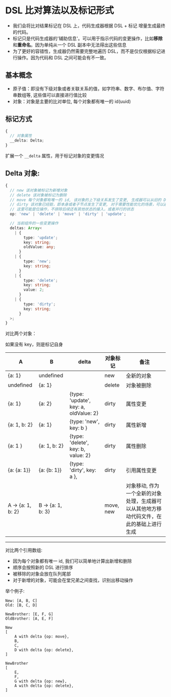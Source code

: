 # DSL 比对算法以及标记形式

- 我们会将比对结果标记在 DSL 上，代码生成器根据 DSL + 标记 增量生成最终的代码。
- 标记只是代码生成器的'辅助信息'。可以用于指示代码的变更操作，比如**移除**和**重命名**。因为单纯从一个 DSL 副本中无法得出这些信息
- 为了更好的容错性，生成器仍然需要完整地遍历 DSL，而不是仅仅根据标记进行操作。因为代码和 DSL 之间可能会有不一致。

## 基本概念

- 原子值：即没有下级对象或者关联关系的值，如字符串、数字、布尔值、字符串数组等, 这些值可以直接进行值比较
- 对象：对象是主要的比对单位, 每个对象都有唯一的 id(uuid)

## 标记方式

```ts
{
  // 对象属性
  __delta: Delta;
}
```

扩展一个 `__delta` 属性，用于标记对象的变更情况

## Delta 对象:

```ts
{
  // new 该对象被标记为新增对象
  // delete 该对象被标记为删除
  // move 每个对象都有唯一的 id, 该对象的上下级关系发生了变更, 生成器可以从旧的 DSL 中查找就得上下文，然后进行移动操作
  // dirty 该对象已经脏，即本身或者子节点发生了变更, 对于需要性能优化的场景，可以通过这个属性来判断是否需要继续往下遍历
  // 这里可能是位操作，不排除后续还有其他状态的接入，或者并行的状态
  op: 'new' | 'delete' | 'move' | 'dirty' | 'update';

  // 当前组件的一些变更操作
  deltas: Array<
    | {
        type: 'update';
        key: string;
        oldValue: any;
      }
    | {
        type: 'new';
        key: string;
      }
    | {
        type: 'delete';
        key: string;
        value: 2;
      }
    | {
        type: 'dirty';
        key: string;
      }
  >;
}
```

对比两个对象：

如果没有 key，则是标记自身

| A                 | B                 | delta                                 | 对象标记  | 备注                                                                                     |
| ----------------- | ----------------- | ------------------------------------- | --------- | ---------------------------------------------------------------------------------------- |
| {a: 1}            | undefined         |                                       | new       | 全新的对象                                                                               |
| undefined         | {a: 1}            |                                       | delete    | 对象被删除                                                                               |
| {a: 1}            | {a: 2}            | {type: 'update', key: a, oldValue: 2} | dirty     | 属性变更                                                                                 |
| {a: 1, b: 2}      | {a: 1}            | {type: 'new', key: b }                | dirty     | 属性新增                                                                                 |
| {a: 1 }           | {a: 1, b: 2}      | {type: 'delete', key: b, value: 2}    | dirty     | 属性删除                                                                                 |
| {a: {a: 1}}       | {a: {b: 1}}       | {type: 'dirty', key: a },             | dirty     | 引用属性变更                                                                             |
| A -> {a: 1, b: 2} | B -> {a: 1, b: 3} |                                       | move, new | 对象移动, 作为一个全新的对象处理，生成器可以从其他地方移动代码文件，在此的基础上进行生成 |

---

对比两个引用数组:

- 因为每个对象都有唯一 id, 我们可以简单地计算出新增和删除
- 顺序会按照新的 DSL 进行排序
- 被移除的对象会放在队列尾部
- 对于新增的对象，可能会在堂兄弟之间查找，识别出移动操作

举个例子:

```
New: [A, B, C]
Old: [B, C, D]

NewBrother: [E, F, G]
OldBrother: [A, E, F]
```

```
New
[
	A with delta {op: move},
	B,
	C,
	D with delta {op: delete},
]
```

```
NewBrother
[
	E,
	F,
	G with delta {op: new},
	A with delta {op: delete},
]
```
